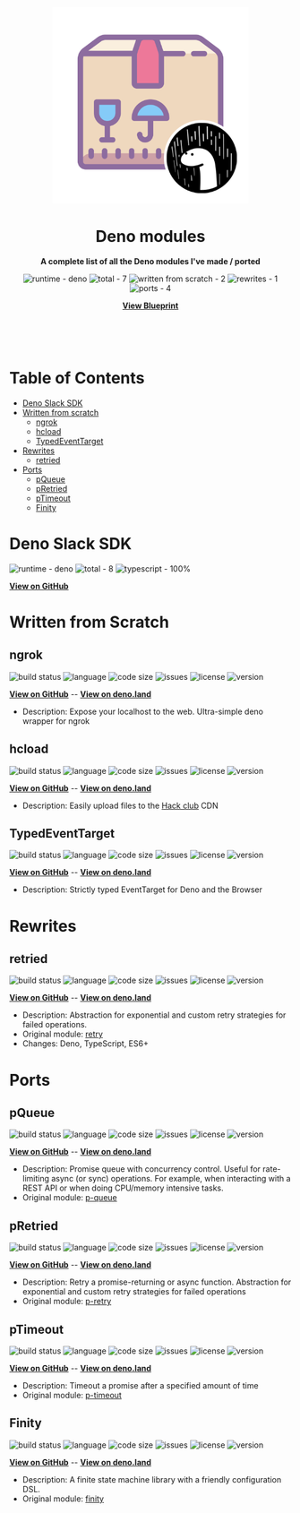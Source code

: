 <div align="center">
    <img src="assets/logo.png" width="350" height="350" alt="package with deno icon on bottom left">
    <h1>Deno modules</h1>
    <p>
        <b>A complete list of all the Deno modules I've made / ported</b>
    </p>
    <p>
        <img alt="runtime - deno" src="https://img.shields.io/badge/runtime-deno-brightgreen" >
        <img alt="total - 7" src="https://img.shields.io/badge/total-7-blue" >
        <img alt="written from scratch - 2" src="https://img.shields.io/badge/written%20from%20scratch-2-blue" >
        <img alt="rewrites - 1" src="https://img.shields.io/badge/rewrites-1-blue" >
        <img alt="ports - 4" src="https://img.shields.io/badge/ports-4-blue">
    </p>
    <p>
        <b><a href="https://github.com/KhushrajRathod/Blueprint">View Blueprint</a></b>
    </p>
    <br>
    <br>
    <br>
</div>


# Table of Contents

- [Deno Slack SDK](#deno-slack-sdk)
- [Written from scratch](#written-from-scratch)
    - [ngrok](#ngrok)
    - [hcload](#hcload)
    - [TypedEventTarget](#TypedEventTarget)
- [Rewrites](#rewrites)
    - [retried](#retried)
- [Ports](#ports)
    - [pQueue](#pQueue)
    - [pRetried](#pRetried)
    - [pTimeout](#pTimeout)
    - [Finity](#Finity)

# Deno Slack SDK

<p>
    <img alt="runtime - deno" src="https://img.shields.io/badge/runtime-deno-brightgreen">
    <img alt="total - 8" src="https://img.shields.io/badge/total-8-blue">
    <img alt="typescript - 100%" src="https://img.shields.io/badge/typescript-100%25-blue"> 
</p>

<b><a href="https://github.com/slack-deno/deno-slack-sdk">View on GitHub</a></b>


# Written from Scratch

## ngrok

<p>
<img alt="build status" src="https://img.shields.io/github/workflow/status/KhushrajRathod/ngrok/Deno?label=checks" >
<img alt="language" src="https://img.shields.io/github/languages/top/KhushrajRathod/ngrok" >
<img alt="code size" src="https://img.shields.io/github/languages/code-size/KhushrajRathod/ngrok">
<img alt="issues" src="https://img.shields.io/github/issues/KhushrajRathod/ngrok" >
<img alt="license" src="https://img.shields.io/github/license/KhushrajRathod/ngrok">
<img alt="version" src="https://img.shields.io/github/v/release/KhushrajRathod/ngrok">
</p>

<b><a href="https://github.com/KhushrajRathod/ngrok">View on GitHub</a></b> -- <b><a href="https://deno.land/x/ngrok">View on deno.land</a></b>

- Description: Expose your localhost to the web. Ultra-simple deno wrapper for ngrok

## hcload

<p>
<img alt="build status" src="https://img.shields.io/github/workflow/status/KhushrajRathod/hcload/Deno?label=checks" >
<img alt="language" src="https://img.shields.io/github/languages/top/KhushrajRathod/hcload" >
<img alt="code size" src="https://img.shields.io/github/languages/code-size/KhushrajRathod/hcload">
<img alt="issues" src="https://img.shields.io/github/issues/KhushrajRathod/hcload" >
<img alt="license" src="https://img.shields.io/github/license/KhushrajRathod/hcload">
<img alt="version" src="https://img.shields.io/github/v/release/KhushrajRathod/hcload">
</p>

<b><a href="https://github.com/KhushrajRathod/hcload">View on GitHub</a></b> -- <b><a href="https://deno.land/x/hcload">View on deno.land</a></b>

- Description: Easily upload files to the [Hack club](https://hackclub.com) CDN

## TypedEventTarget

<p>
<img alt="build status" src="https://img.shields.io/github/workflow/status/KhushrajRathod/TypedEventTarget/Deno?label=checks" >
<img alt="language" src="https://img.shields.io/github/languages/top/KhushrajRathod/TypedEventTarget" >
<img alt="code size" src="https://img.shields.io/github/languages/code-size/KhushrajRathod/TypedEventTarget">
<img alt="issues" src="https://img.shields.io/github/issues/KhushrajRathod/TypedEventTarget" >
<img alt="license" src="https://img.shields.io/github/license/KhushrajRathod/TypedEventTarget">
<img alt="version" src="https://img.shields.io/github/v/release/KhushrajRathod/TypedEventTarget">
</p>

<b><a href="https://github.com/KhushrajRathod/TypedEventTarget">View on GitHub</a></b> -- <b><a href="https://deno.land/x/typed_event_target">View on deno.land</a></b>

- Description: Strictly typed EventTarget for Deno and the Browser

# Rewrites

## retried

<p>
<img alt="build status" src="https://img.shields.io/github/workflow/status/KhushrajRathod/retried/Deno?label=checks" >
<img alt="language" src="https://img.shields.io/github/languages/top/KhushrajRathod/retried" >
<img alt="code size" src="https://img.shields.io/github/languages/code-size/KhushrajRathod/retried">
<img alt="issues" src="https://img.shields.io/github/issues/KhushrajRathod/retried" >
<img alt="license" src="https://img.shields.io/github/license/KhushrajRathod/retried">
<img alt="version" src="https://img.shields.io/github/v/release/KhushrajRathod/retried">
</p>

<b><a href="https://github.com/KhushrajRathod/retried">View on GitHub</a></b> -- <b><a href="https://deno.land/x/retried">View on deno.land</a></b>

- Description: Abstraction for exponential and custom retry strategies for failed operations. 
- Original module: [retry](https://www.npmjs.com/package/retry)
- Changes: Deno, TypeScript, ES6+

# Ports

## pQueue

<p>
<img alt="build status" src="https://img.shields.io/github/workflow/status/KhushrajRathod/pQueue/Deno?label=checks" >
<img alt="language" src="https://img.shields.io/github/languages/top/KhushrajRathod/pQueue" >
<img alt="code size" src="https://img.shields.io/github/languages/code-size/KhushrajRathod/pQueue">
<img alt="issues" src="https://img.shields.io/github/issues/KhushrajRathod/pQueue" >
<img alt="license" src="https://img.shields.io/github/license/KhushrajRathod/pQueue">
<img alt="version" src="https://img.shields.io/github/v/release/KhushrajRathod/pQueue">
</p>

<b><a href="https://github.com/KhushrajRathod/pQueue">View on GitHub</a></b> -- <b><a href="https://deno.land/x/p_queue">View on deno.land</a></b>

- Description: Promise queue with concurrency control. Useful for rate-limiting async (or sync) operations. For example, when interacting with a REST API or when doing CPU/memory intensive tasks.
- Original module: [p-queue](https://www.npmjs.com/package/p-queue)

## pRetried

<p>
<img alt="build status" src="https://img.shields.io/github/workflow/status/KhushrajRathod/pRetried/Deno?label=checks" >
<img alt="language" src="https://img.shields.io/github/languages/top/KhushrajRathod/pRetried" >
<img alt="code size" src="https://img.shields.io/github/languages/code-size/KhushrajRathod/pRetried">
<img alt="issues" src="https://img.shields.io/github/issues/KhushrajRathod/pRetried" >
<img alt="license" src="https://img.shields.io/github/license/KhushrajRathod/pRetried">
<img alt="version" src="https://img.shields.io/github/v/release/KhushrajRathod/pRetried">
</p>

<b><a href="https://github.com/KhushrajRathod/pRetried">View on GitHub</a></b> -- <b><a href="https://deno.land/x/p_retried">View on deno.land</a></b>

- Description: Retry a promise-returning or async function. Abstraction for exponential and custom retry strategies for failed operations
- Original module: [p-retry](https://www.npmjs.com/package/p-retry)

## pTimeout

<p>
<img alt="build status" src="https://img.shields.io/github/workflow/status/KhushrajRathod/pTimeout/Deno?label=checks" >
<img alt="language" src="https://img.shields.io/github/languages/top/KhushrajRathod/pTimeout" >
<img alt="code size" src="https://img.shields.io/github/languages/code-size/KhushrajRathod/pTimeout">
<img alt="issues" src="https://img.shields.io/github/issues/KhushrajRathod/pTimeout" >
<img alt="license" src="https://img.shields.io/github/license/KhushrajRathod/pTimeout">
<img alt="version" src="https://img.shields.io/github/v/release/KhushrajRathod/pTimeout">
</p>

<b><a href="https://github.com/KhushrajRathod/pTimeout">View on GitHub</a></b> -- <b><a href="https://deno.land/x/p_timeout">View on deno.land</a></b>

- Description: Timeout a promise after a specified amount of time
- Original module: [p-timeout](https://www.npmjs.com/package/p-timeout)

## Finity

<p>
<img alt="build status" src="https://img.shields.io/github/workflow/status/KhushrajRathod/finity/Deno?label=checks" >
<img alt="language" src="https://img.shields.io/github/languages/top/KhushrajRathod/Finity" >
<img alt="code size" src="https://img.shields.io/github/languages/code-size/KhushrajRathod/Finity">
<img alt="issues" src="https://img.shields.io/github/issues/KhushrajRathod/Finity" >
<img alt="license" src="https://img.shields.io/github/license/KhushrajRathod/Finity">
<img alt="version" src="https://img.shields.io/github/v/release/KhushrajRathod/Finity">
</p>

<b><a href="https://github.com/KhushrajRathod/Finity">View on GitHub</a></b> -- <b><a href="https://deno.land/x/finity">View on deno.land</a></b>

- Description: A finite state machine library with a friendly configuration DSL.
- Original module: [finity](https://www.npmjs.com/package/finity)

